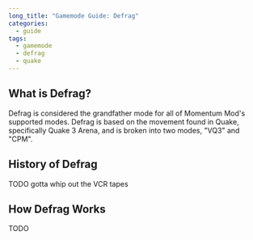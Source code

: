```yaml
---
long_title: "Gamemode Guide: Defrag"
categories:
  - guide
tags:
  - gamemode
  - defrag
  - quake
---
```


## What is Defrag?

Defrag is considered the grandfather mode for all of Momentum Mod's supported modes. Defrag is based on the movement found in Quake, specifically Quake 3 Arena, and is broken into two modes, "VQ3" and "CPM".

## History of Defrag

TODO gotta whip out the VCR tapes

## How Defrag Works

TODO
